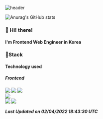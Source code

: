 ![header](https://capsule-render.vercel.app/api?type=waving&color=gradient&height=200&text=YJ-my&fontAlign=70&fontAlignY=40&animation=twinkling)

![Anurag's GitHub stats](https://github-readme-stats.vercel.app/api?username=YJ-my&show_icons=true&theme=radical)

<h3>👋 Hi! there!</h3>
<h4>I'm Frontend Web Engineer in Korea</h4>

<h3>📌Stack</h3>
<h4>Technology used<h4>
  <h5>Frontend<h5>
<div>
  <img src="https://img.shields.io/badge/HTML5-e74c3c?style=flat-square&logo=HTML5&logoColor=white"></img>
  <img src="https://img.shields.io/badge/CSS3-0A84FF?style=flat-square&logo=CSS3&logoColor=white"></img>
  <img src="https://img.shields.io/badge/styled%2Dcomponents-DB7093?style=flat-square&logo=styled%2Dcomponents&logoColor=white"/></a>
<br><img src="https://img.shields.io/badge/JavaScript-FFCD11?style=flat-square&logo=JavaScript&logoColor=white"></img>
<br>
<img src="https://img.shields.io/badge/React-00BCF6?style=flat-square&logo=React&logoColor=white"></img>
<img src="https://img.shields.io/badge/Redux-764ABC?style=flat-square&logo=Redux&logoColor=white"/>&nbsp 


<!--START_SECTION:waka-->

 Last Updated on 02/04/2022 18:43:30 UTC 
<!--END_SECTION:waka-->
